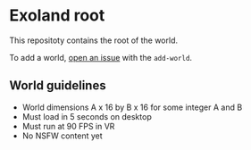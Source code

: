 # Exoland root

This repositoty contains the root of the world.

To add a world, [open an issue](https://github.com/exokitxr/exoland/issues/new) with the `add-world`.

## World guidelines

- World dimensions A x 16 by B x 16 for some integer A and B
- Must load in 5 seconds on desktop
- Must run at 90 FPS in VR
- No NSFW content yet
